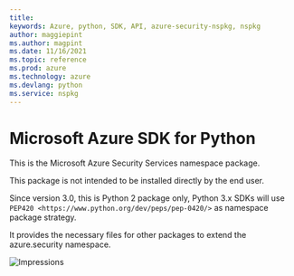 ```yaml
---
title: 
keywords: Azure, python, SDK, API, azure-security-nspkg, nspkg
author: maggiepint
ms.author: magpint
ms.date: 11/16/2021
ms.topic: reference
ms.prod: azure
ms.technology: azure
ms.devlang: python
ms.service: nspkg
---
```


# Microsoft Azure SDK for Python

This is the Microsoft Azure Security Services namespace package.

This package is not intended to be installed directly by the end user.

Since version 3.0, this is Python 2 package only, Python 3.x SDKs will use `PEP420 <https://www.python.org/dev/peps/pep-0420/>` as namespace package strategy.

It provides the necessary files for other packages to extend the azure.security namespace.


![Impressions](https://azure-sdk-impressions.azurewebsites.net/api/impressions/azure-sdk-for-python%2Fsdk%2Fsecurity%2Fazure-security-nspkg%2FREADME.png)
